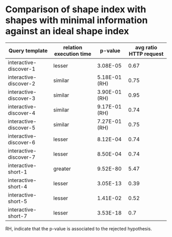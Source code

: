     
# Comparison of shape index with shapes with minimal information against an ideal shape index
    
| Query template         | relation execution time   | p-value       |   avg ratio HTTP request |
|------------------------|---------------------------|---------------|--------------------------|
| interactive-discover-1 | lesser                    | 3.08E-05      |                     0.67 |
| interactive-discover-2 | similar                   | 5.18E-01 (RH) |                     0.75 |
| interactive-discover-3 | similar                   | 3.90E-01 (RH) |                     0.95 |
| interactive-discover-4 | similar                   | 9.17E-01 (RH) |                     0.74 |
| interactive-discover-5 | similar                   | 7.27E-01 (RH) |                     0.75 |
| interactive-discover-6 | lesser                    | 8.12E-04      |                     0.74 |
| interactive-discover-7 | lesser                    | 8.50E-04      |                     0.74 |
| interactive-short-1    | greater                   | 9.52E-80      |                     5.47 |
| interactive-short-4    | lesser                    | 3.05E-13      |                     0.39 |
| interactive-short-5    | lesser                    | 1.41E-02      |                     0.52 |
| interactive-short-7    | lesser                    | 3.53E-18      |                     0.7  |

RH, indicate that the p-value is associated to the rejected hypothesis.
